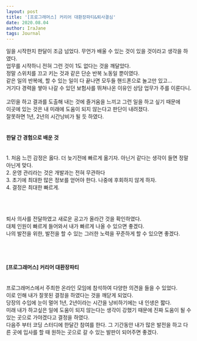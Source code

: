 ```yaml
---
layout: post
title: '[프로그래머스] 커리어 대환장파티&퇴사결심'
date: 2020.08.04
author: IraJane
tags: Journal
---
```

일을 시작한지 한달이 조금 넘었다. 무언가 배울 수 있는 것이 있을 것이라고 생각을 하였다.<br>
업무를 시작하니 전혀 그런 것이 1도 없다는 것을 깨달았다. <br>
정말 스위치를 끄고 키는 것과 같은 단순 반복 노동일 뿐이였다. <br>
같은 일의 반복에, 할 수 있는 일이 다 끝나면 모두들 핸드폰으로 놀고만 있고...<br>
거기다 경력을 쌓아 나갈 수 있던 보험사를 뛰쳐나온 이유인 상담 업무가 주를 이룬다니.<br>
<br>
고민을 하고 결과를 도출해 내는 것에 즐거움을 느끼고 그런 일을 하고 싶기 때문에 <br>
이곳에 있는 것은 내 미래에 도움이 되지 않는다고 판단이 내려졌다. <br>
잘못하면 1년, 2년의 시간낭비가 될 듯 하였다. <br>
<br>
<h4>한달 간 경험으로 배운 것</h4><br>
1. 처음 느낀 감정은 옳다. 더 늦기전에 빠르게 옮기자. 아닌거 같다는 생각이 들면 정말 아닌게 맞다.<br>
2. 운영 관리라는 것은 개발과는 전혀 무관하다<br>
3. 초기에 최대한 많은 정보를 얻어야 한다. 나중에 후회하지 않게 하자.<br>
4. 결정은 최대한 빠르게.<br>
<br><br><br>

퇴사 의사를 전달하였고 새로운 공고가 올라간 것을 확인하였다.<br>
대체 인원이 빠르게 들어와서 내가 빠르게 나올 수 있으면 좋겠다.<br>
나의 발전을 위한, 발전을 할 수 있는 그러한 노력을 꾸준하게 할 수 있으면 좋겠다.<br>
<br><br><br>
<h4>[프로그래머스] 커리어 대환장파티</h4><br>
프로그래머스에서 주최한 온라인 모임에 참석하여 다양한 의견을 들을 수 있었다. <br>
이로 인해 내가 잘못된 결정을 하였다는 것을 깨닫게 되었다.<br>
당장의 수입에 눈이 멀어 1년, 2년이라는 시간을 낭비하기에는 내 인생은 짧다.<br>
미래 내가 하고싶은 일에 도움이 되지 않는다는 생각이 강했기 때문에 진짜 도움이 될 수 있는 곳으로 가야겠다고 결정을 하였다.<br>
다음주 부터 코딩 스터디에 한달간 참여를 한다. 그 기간동안 내가 많은 발전을 하고 다른 곳에 입사를 할 때 원하는 곳으로 갈 수 있는 발판이 되어주면 좋겠다.

